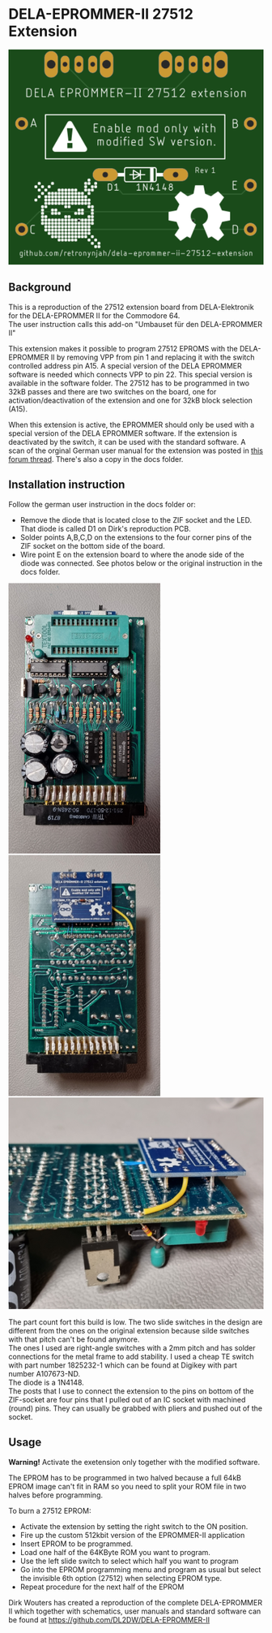 # DELA-EPROMMER-II 27512 Extension
<img src="rev1/images/pcb-top.png" alt="PCB" width="600"/>

## Background 
This is a reproduction of the 27512 extension board from DELA-Elektronik for the DELA-EPROMMER II for the Commodore 64.  
The user instruction calls this add-on "Umbauset für den DELA-EPROMMER II"

This extension makes it possible to program 27512 EPROMS with the DELA-EPROMMER II by removing VPP from pin 1 and replacing it with the switch controlled address pin A15. A special version of the DELA EPROMMER software is needed which connects VPP to pin 22. This special version is available in the software folder.
The 27512 has to be programmed in two 32kB passes and there are two switches on the board, one for activation/deactivation of the extension and one for 32kB block selection (A15).

When this extension is active, the EPROMMER should only be used with a special version of the DELA EPROMMER software. If the extension is deactivated by the switch, it can be used with the standard software.
A scan of the orginal German user manual for the extension was posted in [this forum thread](https://www.forum64.de/index.php?thread/109845-dela-ii-brenner-mit-zusatzplatine/). There's also a copy in the docs folder.

## Installation instruction
Follow the german user instruction in the docs folder or:

* Remove the diode that is located close to the ZIF socket and the LED. That diode is called D1 on Dirk's reproduction PCB.
* Solder points A,B,C,D on the extensions to the four corner pins of the ZIF socket on the bottom side of the board.
* Wire point E on the extension board to where the anode side of the diode was connected. See photos below or the original instruction in the docs folder.

<img src="rev1/images/eprommer2-top.jpg" alt="top" width="300"/><img src="rev1/images/eprommer2-bottom.jpg" alt="bottom" width="300"/>
<img src="rev1/images/eprommer2_installation.jpg" alt="installation" width="600"/>

The part count fort this build is low.
The two slide switches in the design are different from the ones on the original extension because silde switches with that pitch can't be found anymore.  
The ones I used are right-angle switches with a 2mm pitch and has solder connections for the metal frame to add stability. I used a cheap TE switch with part number 1825232-1 which can be found at Digikey with part number A107673-ND.  
The diode is a 1N4148.  
The posts that I use to connect the extension to the pins on bottom of the ZIF-socket are four pins that I pulled out of an IC socket with machined (round) pins. They can usually be grabbed with pliers and pushed out of the socket.

## Usage
**Warning!** Activate the exetension only together with the modified software.

The EPROM has to be programmed in two halved because a full 64kB EPROM image can't fit in RAM so you need to split your ROM file in two halves before programming.

To burn a 27512 EPROM:
* Activate the extension by setting the right switch to the ON position.
* Fire up the custom 512kbit version of the EPROMMER-II application
* Insert EPROM to be programmed.
* Load one half of the 64KByte ROM you want to program.
* Use the left slide switch to select which half you want to program
* Go into the EPROM programming menu and program as usual but select the invisible 6th option (27512) when selecting EPROM type.
* Repeat procedure for the next half of the EPROM

Dirk Wouters has created a reproduction of the complete DELA-EPROMMER II which together with schematics, user manuals and standard software can be found at https://github.com/DL2DW/DELA-EPROMMER-II
